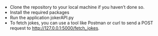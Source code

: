 - Clone the repository to your local machine if you haven’t done so.
- Install the required packages 
- Run the application jokerAPI.py
- To fetch jokes, you can use a tool like Postman or curl to send a POST request to http://127.0.0.1:5000/fetch_jokes.
